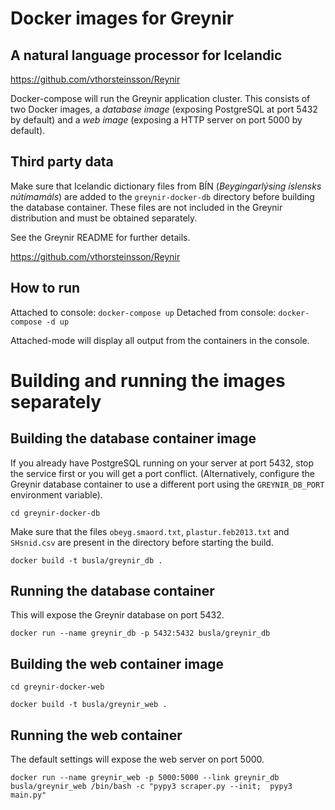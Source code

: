 # Docker images for Greynir
## A natural language processor for Icelandic
https://github.com/vthorsteinsson/Reynir

Docker-compose will run the Greynir application cluster. This consists of two Docker
images, a *database image* (exposing PostgreSQL at port 5432 by default) and a *web image*
(exposing a HTTP server on port 5000 by default).

## Third party data
Make sure that Icelandic dictionary files from BÍN (*Beygingarlýsing íslensks nútímamáls*)
are added to the `greynir-docker-db` directory before building the database container.
These files are not included in the Greynir distribution and must be obtained separately.

See the Greynir README for further details.

https://github.com/vthorsteinsson/Reynir

## How to run
Attached to console: `docker-compose up`
Detached from console: `docker-compose -d up`

Attached-mode will display all output from the containers in the console.

# Building and running the images separately

## Building the database container image
If you already have PostgreSQL running on your server at port 5432, stop the service first
or you will get a port conflict. (Alternatively, configure
the Greynir database container to use a different port using the `GREYNIR_DB_PORT`
environment variable).

`cd greynir-docker-db`

Make sure that the files `obeyg.smaord.txt`, `plastur.feb2013.txt` and `SHsnid.csv` are present in the directory
before starting the build.

`docker build -t busla/greynir_db .`

## Running the database container
This will expose the Greynir database on port 5432.

`docker run --name greynir_db -p 5432:5432 busla/greynir_db`

## Building the web container image
`cd greynir-docker-web`

`docker build -t busla/greynir_web .`

## Running the web container
The default settings will expose the web server on port 5000.

`docker run --name greynir_web -p 5000:5000 --link greynir_db busla/greynir_web /bin/bash -c "pypy3 scraper.py --init;  pypy3 main.py"`

